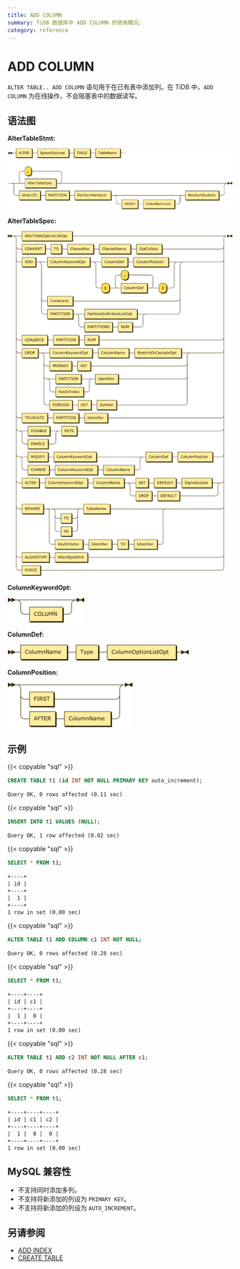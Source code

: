 ```yaml
---
title: ADD COLUMN
summary: TiDB 数据库中 ADD COLUMN 的使用概况。
category: reference
---
```


# ADD COLUMN

`ALTER TABLE.. ADD COLUMN` 语句用于在已有表中添加列。在 TiDB 中，`ADD COLUMN` 为在线操作，不会阻塞表中的数据读写。

## 语法图

**AlterTableStmt:**

![AlterTableStmt](/media/sqlgram/AlterTableStmt.png)

**AlterTableSpec:**

![AlterTableSpec](/media/sqlgram/AlterTableSpec.png)

**ColumnKeywordOpt:**

![ColumnKeywordOpt](/media/sqlgram/ColumnKeywordOpt.png)

**ColumnDef:**

![ColumnDef](/media/sqlgram/ColumnDef.png)

**ColumnPosition:**

![ColumnPosition](/media/sqlgram/ColumnPosition.png)

## 示例

{{< copyable "sql" >}}

```sql
CREATE TABLE t1 (id INT NOT NULL PRIMARY KEY auto_increment);
```

```
Query OK, 0 rows affected (0.11 sec)
```

{{< copyable "sql" >}}

```sql
INSERT INTO t1 VALUES (NULL);
```

```
Query OK, 1 row affected (0.02 sec)
```

{{< copyable "sql" >}}

```sql
SELECT * FROM t1;
```

```
+----+
| id |
+----+
|  1 |
+----+
1 row in set (0.00 sec)
```

{{< copyable "sql" >}}

```sql
ALTER TABLE t1 ADD COLUMN c1 INT NOT NULL;
```

```
Query OK, 0 rows affected (0.28 sec)
```

{{< copyable "sql" >}}

```sql
SELECT * FROM t1;
```

```
+----+----+
| id | c1 |
+----+----+
|  1 |  0 |
+----+----+
1 row in set (0.00 sec)
```

{{< copyable "sql" >}}

```sql
ALTER TABLE t1 ADD c2 INT NOT NULL AFTER c1;
```

```
Query OK, 0 rows affected (0.28 sec)
```

{{< copyable "sql" >}}

```sql
SELECT * FROM t1;
```

```
+----+----+----+
| id | c1 | c2 |
+----+----+----+
|  1 |  0 |  0 |
+----+----+----+
1 row in set (0.00 sec)
```

## MySQL 兼容性

* 不支持同时添加多列。
* 不支持将新添加的列设为 `PRIMARY KEY`。
* 不支持将新添加的列设为 `AUTO_INCREMENT`。

## 另请参阅

* [ADD INDEX](/v3.1/reference/sql/statements/add-index.md)
* [CREATE TABLE](/v3.1/reference/sql/statements/create-table.md)
